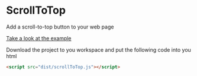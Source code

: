 # ScrollToTop
Add a scroll-to-top button to your web page

[Take a look at the example](http://www.apolis.pub/pages/ScrollToTop/index.html#en)

Download the project to you workspace and put the following code into you html
```html
<script src="dist/scrollToTop.js"></script>
```
